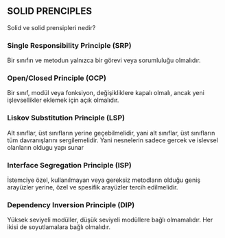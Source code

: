 ## SOLID PRENCIPLES
Solid ve solid prensipleri nedir?

### Single Responsibility Principle (SRP)
Bir sınıfın ve metodun yalnızca bir görevi veya sorumluluğu olmalıdır.
### Open/Closed Principle (OCP)
Bir sınıf, modül veya fonksiyon, değişikliklere kapalı olmalı, ancak yeni işlevsellikler eklemek için açık olmalıdır.
### Liskov Substitution Principle (LSP)
Alt sınıflar, üst sınıfların yerine geçebilmelidir, yani alt sınıflar, üst sınıfların tüm davranışlarını sergilemelidir.
Yani nesnelerin sadece gercek ve islevsel olanların oldugu yapı sunar
### Interface Segregation Principle (ISP)
İstemciye özel, kullanılmayan veya gereksiz metodların olduğu geniş arayüzler yerine, özel ve spesifik arayüzler tercih edilmelidir.
### Dependency Inversion Principle (DIP)
Yüksek seviyeli modüller, düşük seviyeli modüllere bağlı olmamalıdır. Her ikisi de soyutlamalara bağlı olmalıdır.
